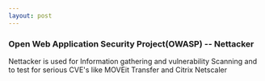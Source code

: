 ```yaml
---
layout: post
---
```


### Open Web Application Security Project(OWASP) -- Nettacker

Nettacker is used for Information gathering and vulnerability Scanning and to test for serious CVE's like MOVEit Transfer and Citrix Netscaler 
